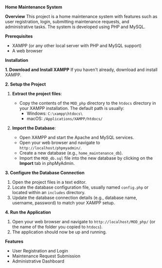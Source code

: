 **Home Maintenance System**

**Overview**
This project is a home maintenance system with features such as user registration, login, submitting maintenance requests, and administrative tasks. The system is developed using PHP and MySQL.

**Prerequisites**
- XAMPP (or any other local server with PHP and MySQL support)
- A web browser

**Installation**

**1. Download and Install XAMPP**
If you haven't already, download and install XAMPP.

**2. Setup the Project**
1. **Extract the project files**:
   - Copy the contents of the `MOD_php` directory to the `htdocs` directory in your XAMPP installation. The default path is usually:
     - Windows: `C:\xampp\htdocs\`
     - macOS: `/Applications/XAMPP/htdocs/`

2. **Import the Database**:
   - Open XAMPP and start the Apache and MySQL services.
   - Open your web browser and navigate to `http://localhost/phpmyadmin/`.
   - Create a new database (e.g., `home_maintenance_db`).
   - Import the `MOD_db.sql` file into the new database by clicking on the **Import** tab in phpMyAdmin.

**3. Configure the Database Connection**
1. Open the project files in a text editor.
2. Locate the database configuration file, usually named `config.php` or located within an `includes` directory.
3. Update the database connection details (e.g., database name, username, password) to match your XAMPP setup.

**4. Run the Application**
1. Open your web browser and navigate to `http://localhost/MOD_php/` (or the name of the folder you copied to `htdocs`).
2. The application should now be up and running.

**Features**
- User Registration and Login
- Maintenance Request Submission
- Administrative Dashboard
